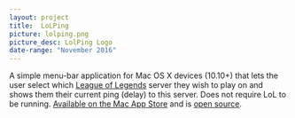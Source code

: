 ```yaml
---
layout: project
title:  LoLPing
picture: lolping.png
picture_desc: LolPing Logo
date-range: "November 2016"
---
```

A simple menu-bar application for Mac OS X devices (10.10+) that lets the user select which [League of Legends](https://leagueoflegends.com) server they wish to play on and shows them their current ping (delay) to this server. Does not require LoL to be running. [Available on the Mac App Store](https://itunes.apple.com/us/app/lolping-helper/id1170984083?mt=12) and is [open source](https://github.com/orkun1675/LoLPing/).
